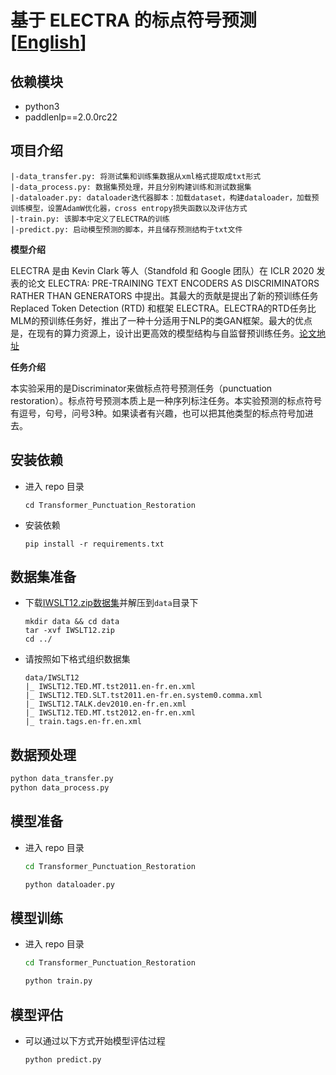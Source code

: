 # 基于 ELECTRA 的标点符号预测 [[English](./README_en.md)]

## 依赖模块
- python3
- paddlenlp==2.0.0rc22


## 项目介绍
```
|-data_transfer.py: 将测试集和训练集数据从xml格式提取成txt形式
|-data_process.py: 数据集预处理，并且分别构建训练和测试数据集 
|-dataloader.py: dataloader迭代器脚本：加载dataset，构建dataloader，加载预训练模型，设置AdamW优化器，cross entropy损失函数以及评估方式
|-train.py: 该脚本中定义了ELECTRA的训练
|-predict.py: 启动模型预测的脚本，并且储存预测结构于txt文件
```

**模型介绍**

ELECTRA 是由 Kevin Clark 等人（Standfold 和 Google 团队）在 ICLR 2020 发表的论文 ELECTRA: PRE-TRAINING TEXT ENCODERS AS DISCRIMINATORS RATHER THAN GENERATORS 中提出。其最大的贡献是提出了新的预训练任务 Replaced Token Detection (RTD) 和框架 ELECTRA。ELECTRA的RTD任务比MLM的预训练任务好，推出了一种十分适用于NLP的类GAN框架。最大的优点是，在现有的算力资源上，设计出更高效的模型结构与自监督预训练任务。[论文地址](https://arxiv.org/abs/2003.10555)

**任务介绍**

本实验采用的是Discriminator来做标点符号预测任务（punctuation restoration）。标点符号预测本质上是一种序列标注任务。本实验预测的标点符号有逗号，句号，问号3种。如果读者有兴趣，也可以把其他类型的标点符号加进去。

## 安装依赖

- 进入 repo 目录

  ```
  cd Transformer_Punctuation_Restoration
  ```
- 安装依赖

  ```
  pip install -r requirements.txt
  ```

## 数据集准备

- 下载[IWSLT12.zip数据集](https://aistudio.baidu.com/aistudio/datasetdetail/98318)并解压到`data`目录下

  ```
  mkdir data && cd data
  tar -xvf IWSLT12.zip
  cd ../
  ```

- 请按照如下格式组织数据集

  ```
  data/IWSLT12
  |_ IWSLT12.TED.MT.tst2011.en-fr.en.xml
  |_ IWSLT12.TED.SLT.tst2011.en-fr.en.system0.comma.xml
  |_ IWSLT12.TALK.dev2010.en-fr.en.xml
  |_ IWSLT12.TED.MT.tst2012.en-fr.en.xml
  |_ train.tags.en-fr.en.xml
  ```

## 数据预处理

  ```bash
  python data_transfer.py  
  python data_process.py  
  ```
## 模型准备

- 进入 repo 目录

  ```bash
  cd Transformer_Punctuation_Restoration
  ```

  ```bash
  python dataloader.py
  ```

## 模型训练

- 进入 repo 目录

  ```bash
  cd Transformer_Punctuation_Restoration
  ```

  ```bash
  python train.py
  ```

## 模型评估

- 可以通过以下方式开始模型评估过程

  ```bash
  python predict.py
  ```